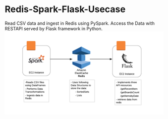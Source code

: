 # Redis-Spark-Flask-Usecase
Read CSV data and ingest in Redis using PySpark. Access the Data with RESTAPI served by Flask framework in Python.
![alt text](https://github.com/bhargavpss/Redis-Spark-Flask-Usecase/blob/master/Implementation-diagram.png)
